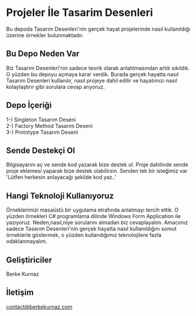 # Projeler İle Tasarim Desenleri 
Bu depoda Tasarım Desenleri'nin gerçek hayat projelerinde nasıl kullanıldığı üzerine örnekler bulunmaktadır.


## Bu Depo Neden Var
Biz Tasarım Desenleri'nin sadece teorik olarak anlatılmasından artık sıkıldık. O yüzden bu depoyu açmaya karar verdik. Burada gerçek hayatta nasıl Tasarım Desenleri kullanılır, nasıl projeye dahil edilir ve hayatımızı nasıl kolaylaştırır gibi sorulara cevap arıyoruz.


## Depo İçeriği
1-) Singleton Tasarım Deseni <br/>
2-) Factory Method Tasarım Deseni <br/>
3-) Prototype Tasarım Deseni <br/>

## Sende Destekçi Ol
Bilgisayarını aç ve sende kod yazarak bize destek ol. Proje dahilinde sende proje eklemesi yaparak bize destek olabilirsin. Senden tek bir isteğimiz var 'Lütfen herkesin anlayacağı şekilde kod yaz..' 


## Hangi Teknoloji Kullanıyoruz
Örneklerimizi masaüstü bir uygulama etrafında anlatmayı tercih ettik. O yüzden örnekleri C# programlama dilinde Windows Form Application ile yazıyoruz. Neden,nasıl,niye sorularını almadan biz cevaplayalım. Amacımız sadece Tasarım Desenleri'nin gerçek hayatta nasıl kullanıldığını somut örneklerle göstermek, o yüzden kullandığımız teknolojilere fazla odaklanmayalım.


## Geliştiriciler
Berke Kurnaz


## İletişim
contact@berkekurnaz.com
